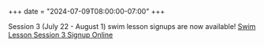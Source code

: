 +++
date = "2024-07-09T08:00:00-07:00"
+++

Session 3 (July 22 - August 1) swim lesson signups are now available! [Swim Lesson Session 3 Signup Online](https://www.signupgenius.com/go/10C0E4FA5AD2CA1FF2-50281321-swim)

